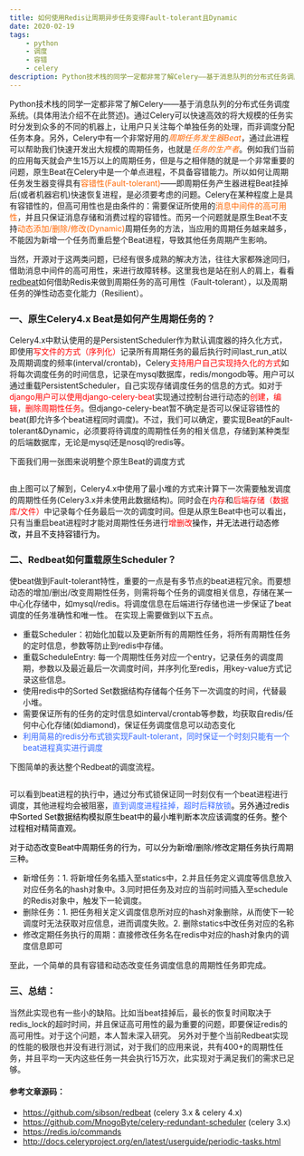 ```yaml
---
title: 如何使用Redis让周期异步任务变得Fault-tolerant且Dynamic
date: 2020-02-19
tags:
    - python
    - 调度
    - 容错
    - celery
description: Python技术栈的同学一定都非常了解Celery——基于消息队列的分布式任务调度系统。(具体用法介绍不在此赘述)。通过Celery可以快速高效的将大规模的任务实时分发到众多的不同的机器上，让用户只关注每个单独任务的处理，而非调度分配任务本身。另外，Celery中有一个非常好用的周期任务发生器，通过此进程可以帮助我们快速开发出大规模的周期任务，也就是任务的生产者。例如我们当前的应用每天就会产生15万以上的周期任务，但是与之相伴随的就是一个非常重要的问题，原生Beat在Celery中是一个单点进程，不具备容错能力。所以如何让周期任务发生器变得具有容错性(Fault-tolerant)——即周期任务产生器进程Beat挂掉后(或者机器宕机)快速恢复进程，是必须要考虑的问题。
---
```

<p>        Python技术栈的同学一定都非常了解Celery——基于消息队列的分布式任务调度系统。(具体用法介绍不在此赘述)。通过Celery可以快速高效的将大规模的任务实时分发到众多的不同的机器上，让用户只关注每个单独任务的处理，而非调度分配任务本身。另外，Celery中有一个非常好用的<em><span style="color: #ff6600;">周期任务发生器Beat</span></em>，通过此进程可以帮助我们快速开发出大规模的周期任务，也就是<span style="color: #ff6600;"><em>任务的生产者</em></span>。例如我们当前的应用每天就会产生15万以上的周期任务，但是与之相伴随的就是一个非常重要的问题，原生Beat在Celery中是一个单点进程，不具备容错能力。所以如何让周期任务发生器变得具有<span style="color: #ff6600;">容错性(Fault-tolerant)</span>——即周期任务产生器进程Beat挂掉后(或者机器宕机)快速恢复进程，是必须要考虑的问题。Celery在某种程度上是具有容错性的，但高可用性也是由条件的：需要保证所使用的<span style="color: #ff6600;">消息中间件的高可用性</span>，并且只保证消息存储和消费过程的容错性。而另一个问题就是原生Beat不支持<span style="color: #ff6600;">动态添加/删除/修改(Dynamic)</span>周期任务的方法，当应用的周期任务越来越多，不能因为新增一个任务而重启整个Beat进程，导致其他任务周期产生影响。</p>
<p>        当然，开源对于这两类问题，已经有很多成熟的解决方法，往往大家都殊途同归，借助消息中间件的高可用性，来进行故障转移。这里我也是站在别人的肩上，看看<a href="https://github.com/sibson/redbeat">redbeat</a>如何借助Redis来做到周期任务的高可用性（Fault-tolerant），以及周期任务的弹性动态变化能力（Resilient）。</p>
<h3>一、原生Celery4.x Beat是如何产生周期任务的？</h3>
<p>        Celery4.x中默认使用的是PersistentScheduler作为默认调度器的持久化方式，即使用<span style="color: #ff0000;">写文件的方式（序列化）</span>记录所有周期任务的最后执行时间last_run_at以及周期调度的频率(interval/crontab)，Celery<span style="color: #ff0000;">支持用户自己实现持久化的方式</span>如将每次调度任务的时间信息，记录在mysql数据库，redis/mongodb等。用户可以通过重载PersistentScheduler，自己实现存储调度任务的信息的方式。如对于<span style="color: #ff0000;">django用户可以使用django-celery-beat</span>实现通过控制台进行动态的<span style="color: #ff0000;">创建，编辑，删除周期性任务</span>。但django-celery-beat暂不确定是否可以保证容错性的beat(即允许多个beat进程同时调度)。不过，我们可以确定，要实现Beat的Fault-tolerant&Dynamic，必须要将待调度的周期性任务的相关信息，存储到某种类型的后端数据库，无论是mysql还是nosql的redis等。</p>
<p>        下面我们用一张图来说明整个原生Beat的调度方式</p>
<p><img src="https://ata2-img.cn-hangzhou.oss-pub.aliyun-inc.com/f7c2dcc779e80a106f0f76d486af290b.png" alt=""></p>
<p>        由上图可以了解到，Celery4.x中使用了最小堆的方式来计算下一次需要触发调度的周期性任务(Celery3.x并未使用此数据结构)。同时会在<span style="color: #ff0000;">内存</span>和<span style="color: #ff0000;">后端存储（数据库/文件）</span>中记录每个任务最后一次的调度时间。但是从原生Beat中也可以看出，只有当重启beat进程时才能对周期性任务进行<span style="color: #ff0000;">增删改<span style="color: #000000;">操作，并无法进行动态修改，并且不支持容错行为。</span></span></p>
<h3>二、Redbeat如何重载原生Scheduler？</h3>
<p>        使beat做到Fault-tolerant特性，重要的一点是有多节点的beat进程冗余。而要想动态的增加/删出/改变周期性任务，则需将每个任务的调度相关信息，存储在某一中心化存储中，如mysql/redis。将调度信息在后端进行存储也进一步保证了beat调度的任务准确性和唯一性。 在实现上需要做到以下五点。</p>
<ul>
<li>重载Scheduler：初始化加载以及更新所有的周期性任务，将所有周期性任务的定时信息，参数等防止到redis中存储。</li>
<li>重载ScheduleEntry: 每一个周期性任务对应一个entry，记录任务的调度周期，参数以及最近最后一次调度时间，并序列化至redis，用key-value方式记录这些信息。</li>
<li>使用redis中的Sorted Set数据结构存储每个任务下一次调度的时间，代替最小堆。</li>
<li>需要保证所有的任务的定时信息如interval/crontab等参数，均获取自redis/任何中心化存储(如diamond)，保证任务调度信息可以动态变化</li>
<li><span style="color: #3366ff;">利用简易的redis分布式锁实现Fault-tolerant，同时保证一个时刻只能有一个beat进程真实进行调度</span></li>
</ul>
<p>      下图简单的表达整个Redbeat的调度流程。</p>
<p><img src="https://ata2-img.cn-hangzhou.oss-pub.aliyun-inc.com/24d88b8a0f18977d0f7fa459e209a425.png" alt=""></p>
<p>        可以看到beat进程的执行中，通过分布式锁保证同一时刻仅有一个beat进程进行调度，其他进程均会被阻塞，<span style="background-color: #ffffff; color: #3366ff;">直到调度进程挂掉，超时后释放锁<span style="color: #000000;">。另外通过redis中Sorted Set数据结构模拟原生beat中的最小堆判断本次应该调度的任务。整个过程相对精简直观。</span></span></p>
<p><span style="background-color: #ffffff; color: #3366ff;"><span style="color: #000000;">        对于动态改变Beat中周期任务的行为，可以分为新增/删除/修改定期任务执行周期三种。</span></span></p>
<ul>
<li>新增任务：1. 将新增任务名插入至statics中，2.并且任务定义调度等信息放入对应任务名的hash对象中。3.同时把任务及对应的当前时间插入至schedule的Redis对象中，触发下一轮调度。</li>
<li>删除任务：1. 把任务相关定义调度信息所对应的hash对象删除，从而使下一轮调度时无法获取对应信息，进而调度失败。2. 删除statics中改任务对应的名称</li>
<li>修改定期任务执行的周期：直接修改任务名在redis中对应的hash对象内的调度信息即可</li>
</ul>
<p>        至此，一个简单的具有容错和动态改变任务调度信息的周期性任务即完成。</p>
<h3>三、总结：</h3>
<p>      当然此实现也有一些小的缺陷。比如当beat挂掉后，最长的恢复时间取决于redis_lock的超时时间，并且保证高可用性的最为重要的问题，即要保证redis的高可用性。对于这个问题，本人暂未深入研究。 另外对于整个当前Redbeat实现的性能的极限也并没有进行测试，对于我们的应用来说，共有400+的周期性任务，并且平均一天内这些任务一共会执行15万次，此实现对于满足我们的需求已足够。</p>
<h4>参考文章源码：</h4>
<ul>
<li><a href="https://github.com/sibson/redbeat">https://github.com/sibson/redbeat</a> (celery 3.x & celery 4.x)</li>
<li><a href="https://github.com/MnogoByte/celery-redundant-scheduler">https://github.com/MnogoByte/celery-redundant-scheduler</a> (celery 3.x)</li>
<li><a href="https://redis.io/commands">https://redis.io/commands</a></li>
<li><a href="http://docs.celeryproject.org/en/latest/userguide/periodic-tasks.html">http://docs.celeryproject.org/en/latest/userguide/periodic-tasks.html</a></li>
</ul>
